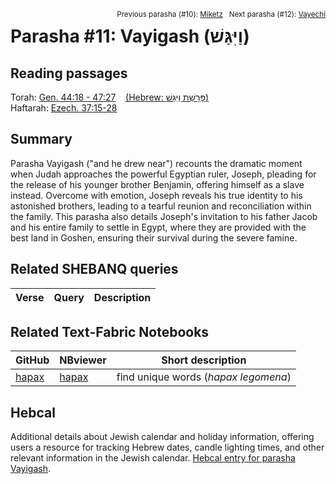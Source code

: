 <span style="float: right;"><sup>Previous parasha (#10): <a href="../10%20-%20Miketz/README.md#start">Miketz</a> &nbsp;&nbsp;Next parasha (#12): <a href="../12%20-%20Vayechi/README.md#start">Vayechi</a></sup></span>

# Parasha #11: Vayigash (וַיִּגַּשׁ) <a name="start"></a>

## Reading passages

Torah: [Gen. 44:18 - 47:27](https://www.stepbible.org/?q=version=NASB2020|reference=Gen.44:18-47:27&options=HNVUG) &nbsp;&nbsp; [(Hebrew: פָּרָשַׁת וַיִּגַּשׁ)](https://tikkun.io/#/p/vayigash)<br>
Haftarah: [Ezech. 37:15-28](https://www.stepbible.org/?q=version=NASB2020|reference=Eze.37:15-28&options=HNVUG)

## Summary

Parasha Vayigash ("and he drew near") recounts the dramatic moment when Judah approaches the powerful Egyptian ruler, Joseph, pleading for the release of his younger brother Benjamin, offering himself as a slave instead. Overcome with emotion, Joseph reveals his true identity to his astonished brothers, leading to a tearful reunion and reconciliation within the family. This parasha also details Joseph's invitation to his father Jacob and his entire family to settle in Egypt, where they are provided with the best land in Goshen, ensuring their survival during the severe famine.

## Related SHEBANQ queries

Verse | Query | Description
--- | --- | ---


## Related Text-Fabric Notebooks

GitHub | NBviewer | Short description
---|---|---
[hapax](hapax.ipynb) | [hapax](https://nbviewer.org/github/tonyjurg/Parashot/blob/main/WeeklyParasha/11%20-%20Vayigash/hapax.ipynb)| find unique words (*hapax legomena*)

## Hebcal

Additional details about Jewish calendar and holiday information, offering users a resource for tracking Hebrew dates, candle lighting times, and other relevant information in the Jewish calendar. [Hebcal entry for parasha Vayigash](https://www.hebcal.com/sedrot/vayigash).
